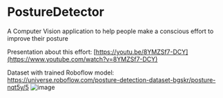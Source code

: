 # PostureDetector
A Computer Vision application to help people make a conscious effort to improve their posture

Presentation about this effort: [https://youtu.be/8YMZSf7-DCY](https://www.youtube.com/watch?v=8YMZSf7-DCY)

Dataset with trained Roboflow model: https://universe.roboflow.com/posture-detection-dataset-bgskr/posture-nqt5y/5
![image](https://user-images.githubusercontent.com/15019257/173214363-fdef8175-967f-48b4-b1c2-0f9f1512e803.png)
